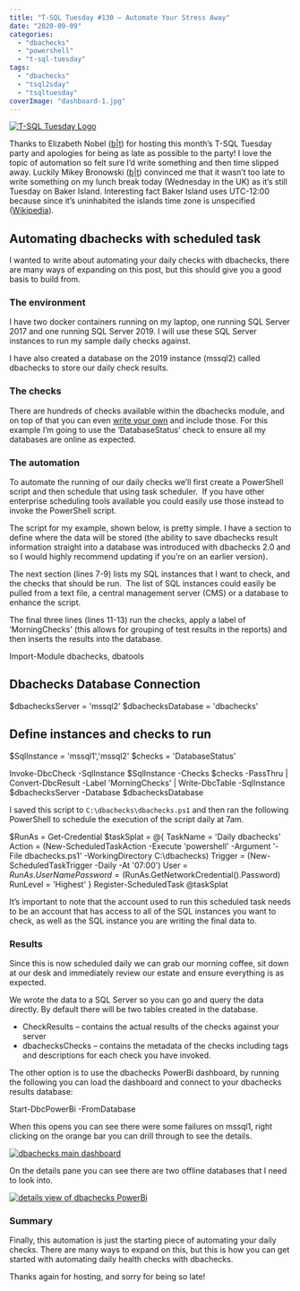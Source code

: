 ```yaml
---
title: "T-SQL Tuesday #130 – Automate Your Stress Away"
date: "2020-09-09"
categories:
  - "dbachecks"
  - "powershell"
  - "t-sql-tuesday"
tags:
  - "dbachecks"
  - "tsql2sday"
  - "tsqltuesday"
coverImage: "dashboard-1.jpg"
---
```


[![T-SQL Tuesday Logo](tsqltues.png)](https://sqlzelda.wordpress.com/2020/09/01/t-sql-tuesday-130-automate-your-stress-away/)

Thanks to Elizabeth Nobel ([b](https://sqlzelda.wordpress.com/)|[t](https://twitter.com/SQLZelda)) for hosting this month’s T-SQL Tuesday party and apologies for being as late as possible to the party! I love the topic of automation so felt sure I’d write something and then time slipped away. Luckily Mikey Bronowski ([b](https://www.bronowski.it/blog/)|[t](https://twitter.com/MikeyBronowski)) convinced me that it wasn’t too late to write something on my lunch break today (Wednesday in the UK) as it’s still Tuesday on Baker Island. Interesting fact Baker Island uses UTC-12:00 because since it’s uninhabited the islands time zone is unspecified ([Wikipedia](https://en.wikipedia.org/wiki/Baker_Island)).

## Automating dbachecks with scheduled task

I wanted to write about automating your daily checks with dbachecks, there are many ways of expanding on this post, but this should give you a good basis to build from.

### The environment

I have two docker containers running on my laptop, one running SQL Server 2017 and one running SQL Server 2019. I will use these SQL Server instances to run my sample daily checks against.

I have also created a database on the 2019 instance (mssql2) called dbachecks to store our daily check results.

### The checks

There are hundreds of checks available within the dbachecks module, and on top of that you can even [write your own](https://nocolumnname.blog/2018/02/22/adding-your-own-checks-to-dbachecks/) and include those. For this example I’m going to use the ‘DatabaseStatus’ check to ensure all my databases are online as expected.

### The automation

To automate the running of our daily checks we’ll first create a PowerShell script and then schedule that using task scheduler.  If you have other enterprise scheduling tools available you could easily use those instead to invoke the PowerShell script.

The script for my example, shown below, is pretty simple. I have a section to define where the data will be stored (the ability to save dbachecks result information straight into a database was introduced with dbachecks 2.0 and so I would highly recommend updating if you’re on an earlier version).

The next section (lines 7-9) lists my SQL instances that I want to check, and the checks that should be run.  The list of SQL instances could easily be pulled from a text file, a central management server (CMS) or a database to enhance the script.

The final three lines (lines 11-13) run the checks, apply a label of ‘MorningChecks’ (this allows for grouping of test results in the reports) and then inserts the results into the database.

Import-Module dbachecks, dbatools

## Dbachecks Database Connection
$dbachecksServer = 'mssql2'
$dbachecksDatabase = 'dbachecks'

## Define instances and checks to run
$SqlInstance = 'mssql1','mssql2'
$checks = 'DatabaseStatus'

Invoke-DbcCheck -SqlInstance $SqlInstance -Checks $checks -PassThru |
Convert-DbcResult -Label 'MorningChecks' |
Write-DbcTable -SqlInstance $dbachecksServer -Database $dbachecksDatabase

I saved this script to `C:\dbachecks\dbachecks.ps1` and then ran the following PowerShell to schedule the execution of the script daily at 7am.

$RunAs = Get-Credential
$taskSplat = @{
    TaskName    = 'Daily dbachecks'
    Action      = (New-ScheduledTaskAction -Execute 'powershell' -Argument '-File dbachecks.ps1' -WorkingDirectory C:\\dbachecks)
    Trigger     = (New-ScheduledTaskTrigger -Daily -At '07:00')
    User        = $RunAs.UserName
    Password    = ($RunAs.GetNetworkCredential().Password)
    RunLevel    = 'Highest'
}
Register-ScheduledTask @taskSplat

It’s important to note that the account used to run this scheduled task needs to be an account that has access to all of the SQL instances you want to check, as well as the SQL instance you are writing the final data to.

### Results

Since this is now scheduled daily we can grab our morning coffee, sit down at our desk and immediately review our estate and ensure everything is as expected.

We wrote the data to a SQL Server so you can go and query the data directly. By default there will be two tables created in the database.

- CheckResults – contains the actual results of the checks against your server
- dbachecksChecks – contains the metadata of the checks including tags and descriptions for each check you have invoked.

The other option is to use the dbachecks PowerBi dashboard, by running the following you can load the dashboard and connect to your dbachecks results database:

Start-DbcPowerBi -FromDatabase

When this opens you can see there were some failures on mssql1, right clicking on the orange bar you can drill through to see the details.

[![dbachecks main dashboard](dashboard-1-1024x583.jpg)](https://jesspomfret.com/wp-content/uploads/2020/09/dashboard-1.jpg)

On the details pane you can see there are two offline databases that I need to look into.

[![details view of dbachecks PowerBi](drillthrough-1024x279.jpg)](https://jesspomfret.com/wp-content/uploads/2020/09/drillthrough.jpg)

### Summary

Finally, this automation is just the starting piece of automating your daily checks. There are many ways to expand on this, but this is how you can get started with automating daily health checks with dbachecks.

Thanks again for hosting, and sorry for being so late!
